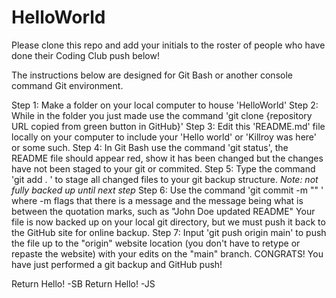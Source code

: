 # HelloWorld
Please clone this repo and add your initials to the 
roster of people who have done their Coding Club push 
below!

The instructions below are designed for Git Bash or 
another console command Git environment.

Step 1: Make a folder on your local computer to house 'HelloWorld'
Step 2: While in the folder you just made use the command 
		'git clone {repository URL copied from green button in GitHub}'
Step 3: Edit this 'README.md' file locally on your computer to include
		your 'Hello world' or 'Killroy was here' or some such.
Step 4: In Git Bash use the command 'git status', the README file should
		appear red, show it has been changed but the changes have not 
		been staged to your git or commited.
Step 5: Type the command 'git add . ' to stage all changed files to your
		git backup structure. *Note: not fully backed up until next step*
Step 6: Use the command 'git commit -m "<insert description of change>" '
		where -m flags that there is a message and the message being what
		is between the quotation marks, such as "John Doe updated README"
		Your file is now backed up on your local git directory, but we
		must push it back to the GitHub site for online backup.
Step 7: Input 'git push origin main' to push the file up to the "origin"
		website location (you don't have to retype or repaste the website)
		with your edits on the "main" branch. 
		CONGRATS! You have just performed a git backup and GitHub push!


Return Hello! -SB
Return Hello! -JS
